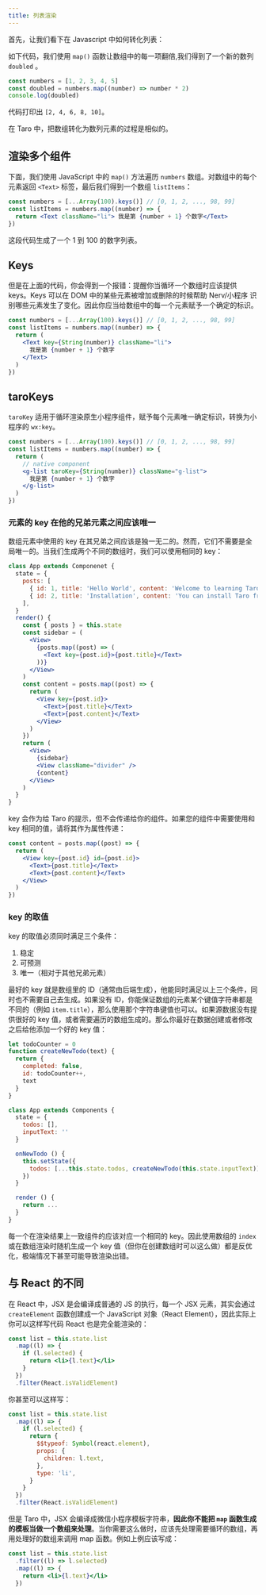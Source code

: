 ```yaml
---
title: 列表渲染
---
```


首先，让我们看下在 Javascript 中如何转化列表：

如下代码，我们使用 `map()` 函数让数组中的每一项翻倍,我们得到了一个新的数列 `doubled` 。

```jsx
const numbers = [1, 2, 3, 4, 5]
const doubled = numbers.map((number) => number * 2)
console.log(doubled)
```

代码打印出 `[2, 4, 6, 8, 10]`。

在 Taro 中，把数组转化为数列元素的过程是相似的。

## 渲染多个组件

下面，我们使用 JavaScript 中的 `map()` 方法遍历 `numbers` 数组。对数组中的每个元素返回 `<Text>` 标签，最后我们得到一个数组 `listItems`：

```jsx
const numbers = [...Array(100).keys()] // [0, 1, 2, ..., 98, 99]
const listItems = numbers.map((number) => {
  return <Text className="li"> 我是第 {number + 1} 个数字</Text>
})
```

这段代码生成了一个 1 到 100 的数字列表。

## Keys

但是在上面的代码，你会得到一个报错：提醒你当循环一个数组时应该提供 keys。Keys 可以在 DOM 中的某些元素被增加或删除的时候帮助 Nerv/小程序 识别哪些元素发生了变化。因此你应当给数组中的每一个元素赋予一个确定的标识。

```jsx
const numbers = [...Array(100).keys()] // [0, 1, 2, ..., 98, 99]
const listItems = numbers.map((number) => {
  return (
    <Text key={String(number)} className="li">
      我是第 {number + 1} 个数字
    </Text>
  )
})
```

## taroKeys

`taroKey` 适用于循环渲染原生小程序组件，赋予每个元素唯一确定标识，转换为小程序的 `wx:key`。

```jsx
const numbers = [...Array(100).keys()] // [0, 1, 2, ..., 98, 99]
const listItems = numbers.map((number) => {
  return (
    // native component
    <g-list taroKey={String(number)} className="g-list">
      我是第 {number + 1} 个数字
    </g-list>
  )
})
```

### 元素的 key 在他的兄弟元素之间应该唯一

数组元素中使用的 key 在其兄弟之间应该是独一无二的。然而，它们不需要是全局唯一的。当我们生成两个不同的数组时，我们可以使用相同的 key：

```jsx
class App extends Componenet {
  state = {
    posts: [
      { id: 1, title: 'Hello World', content: 'Welcome to learning Taro!' },
      { id: 2, title: 'Installation', content: 'You can install Taro from npm.' },
    ],
  }
  render() {
    const { posts } = this.state
    const sidebar = (
      <View>
        {posts.map((post) => (
          <Text key={post.id}>{post.title}</Text>
        ))}
      </View>
    )
    const content = posts.map((post) => {
      return (
        <View key={post.id}>
          <Text>{post.title}</Text>
          <Text>{post.content}</Text>
        </View>
      )
    })
    return (
      <View>
        {sidebar}
        <View className="divider" />
        {content}
      </View>
    )
  }
}
```

key 会作为给 Taro 的提示，但不会传递给你的组件。如果您的组件中需要使用和 key 相同的值，请将其作为属性传递：

```jsx
const content = posts.map((post) => {
  return (
    <View key={post.id} id={post.id}>
      <Text>{post.title}</Text>
      <Text>{post.content}</Text>
    </View>
  )
})
```

### key 的取值

key 的取值必须同时满足三个条件：

1. 稳定
2. 可预测
3. 唯一（相对于其他兄弟元素）

最好的 key 就是数组里的 ID（通常由后端生成），他能同时满足以上三个条件，同时也不需要自己去生成。如果没有 ID，你能保证数组的元素某个键值字符串都是不同的（例如 `item.title`），那么使用那个字符串键值也可以。如果源数据没有提供很好的 key 值，或者需要遍历的数组生成的。那么你最好在数据创建或者修改之后给他添加一个好的 key 值：

```jsx
let todoCounter = 0
function createNewTodo(text) {
  return {
    completed: false,
    id: todoCounter++,
    text
  }
}

class App extends Components {
  state = {
    todos: [],
    inputText: ''
  }

  onNewTodo () {
    this.setState({
      todos: [...this.state.todos, createNewTodo(this.state.inputText)]
    })
  }

  render () {
    return ...
  }
}
```

每一个在渲染结果上一致组件的应该对应一个相同的 key。因此使用数组的 `index` 或在数组渲染时随机生成一个 key 值（但你在创建数组时可以这么做）都是反优化，极端情况下甚至可能导致渲染出错。

## 与 React 的不同

在 React 中，JSX 是会编译成普通的 JS 的执行，每一个 JSX 元素，其实会通过 `createElement` 函数创建成一个 JavaScript 对象（React Element），因此实际上你可以这样写代码 React 也是完全能渲染的：

```jsx
const list = this.state.list
  .map((l) => {
    if (l.selected) {
      return <li>{l.text}</li>
    }
  })
  .filter(React.isValidElement)
```

你甚至可以这样写：

```jsx
const list = this.state.list
  .map((l) => {
    if (l.selected) {
      return {
        $$typeof: Symbol(react.element),
        props: {
          children: l.text,
        },
        type: 'li',
      }
    }
  })
  .filter(React.isValidElement)
```

但是 Taro 中，JSX 会编译成微信小程序模板字符串，**因此你不能把 `map` 函数生成的模板当做一个数组来处理**。当你需要这么做时，应该先处理需要循环的数组，再用处理好的数组来调用 map 函数。例如上例应该写成：

```jsx
const list = this.state.list
  .filter((l) => l.selected)
  .map((l) => {
    return <li>{l.text}</li>
  })
```

